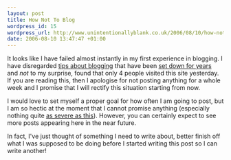```yaml
--- 
layout: post
title: How Not To Blog
wordpress_id: 15
wordpress_url: http://www.unintentionallyblank.co.uk/2006/08/10/how-not-to-blog/
date: 2006-08-10 13:47:47 +01:00
---
```

<p>It looks like I have failed almost instantly in my first experience in blogging. I have disregarded <a href="http://urbansemiotic.com/2005/06/02/how-to-not-to-write-a-blog/">tips about blogging</a> that have been <a href="http://www.gothamist.com/archives/2003/12/08/gothamist_notes_1_what_not_to_do_when_you_blog.php">set down for years</a> and <em>not</em> to my surprise, found that only 4 people visited this site yesterday. If you are reading this, then I apologise for not posting anything for a whole week and I promise that I will rectify this situation starting from now.</p>
<p>I would love to set myself a proper goal for how often I am going to post, but I am so hectic at the moment that I cannot promise anything (especially nothing quite <a href="http://www.businessblogwire.com/2006/06/if_i_dont_keep_this_blogging_g_1.html">as severe as this</a>). However, you can certainly expect to see more posts appearing here in the near future.</p>
<p>In fact, I've just thought of something I need to write about, better finish off what I was supposed to be doing before I started writing this post so I can write another!</p>
